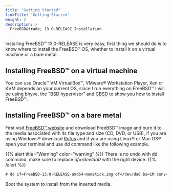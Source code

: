 ```yaml
---
title: "Getting Started"
linkTitle: "Getting Started"
weight: 2
description: >
  FreeBSD&trade; 13.0-RELEASE Installation
---
```

<!--
{{% pageinfo %}}
This is a placeholder page that shows you how to use this template site.
{{% /pageinfo %}}
-->

Installing FreeBSD&trade; 13.0-RELEASE is very easy, first thing we should do is to know where to install
the FreeBSD&trade; OS, whether to install it on a virtual machine or a bare metal.

## Installing FreeBSD&trade; on a virtual machine

You can use Oracle&trade; VM VirtualBox&trade;, VMware&reg; Workstation Player, Xen or KVM depends on your current OS, since I run everything on FreeBSD&trade; I will be using bhyve, the "BSD hypervisor" and [CBSD](https://cbsd.io) to show you how to install FreeBSD&trade;.

## Installing FreeBSD&trade; on a bare metal

First visit [FreeBSD&trade; website](https://www.freebsd.org/where/) and download FreeBSD&trade; image and burn it to the media associated with its file type and size (CD, DVD, or USB), if you are using Windows&reg; download [Rufus](https://rufus.ie) and if you are using Linux&reg; or Mac OS&reg; open your terminal and use dd command like the following example.

{{% alert title="Warning" color="warning" %}}
There is no undo with dd command, make sure to replace *of=/dev/da0* with the right device.
{{% /alert %}}

```html
# dd if=FreeBSD-13.0-RELEASE-amd64-memstick.img of=/dev/da0 bs=1M conv=fdatasync status=progress
```

Boot the system to install from the inserted media.
<!--
<iframe width="560" height="315" src="https://www.youtube.com/embed/NcJWygUjlcI" frameborder="0" allow="accelerometer; autoplay; clipboard-write; encrypted-media; gyroscope; picture-in-picture" allowfullscreen></iframe>
-->
